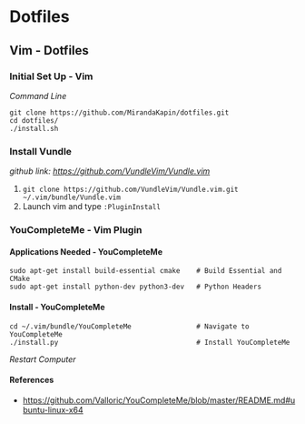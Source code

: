 # Dotfiles

## Vim - Dotfiles

### Initial Set Up - Vim
*Command Line*
```
git clone https://github.com/MirandaKapin/dotfiles.git
cd dotfiles/
./install.sh
```

### Install Vundle
*github link: https://github.com/VundleVim/Vundle.vim*

1. `git clone https://github.com/VundleVim/Vundle.vim.git ~/.vim/bundle/Vundle.vim`
2. Launch vim and type `:PluginInstall`

### YouCompleteMe - Vim Plugin

#### Applications Needed - YouCompleteMe
```
sudo apt-get install build-essential cmake    # Build Essential and CMake
sudo apt-get install python-dev python3-dev   # Python Headers
```

#### Install - YouCompleteMe
```
cd ~/.vim/bundle/YouCompleteMe                # Navigate to YouCompleteMe
./install.py                                  # Install YouCompleteMe
```
*Restart Computer*

#### References
* https://github.com/Valloric/YouCompleteMe/blob/master/README.md#ubuntu-linux-x64
